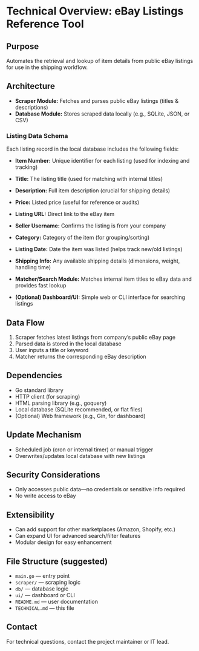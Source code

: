# Technical Overview: eBay Listings Reference Tool

## Purpose
Automates the retrieval and lookup of item details from public eBay listings for use in the shipping workflow.

## Architecture
- **Scraper Module:** Fetches and parses public eBay listings (titles & descriptions)
- **Database Module:** Stores scraped data locally (e.g., SQLite, JSON, or CSV)

### Listing Data Schema
Each listing record in the local database includes the following fields:
- **Item Number:** Unique identifier for each listing (used for indexing and tracking)
- **Title:** The listing title (used for matching with internal titles)
- **Description:** Full item description (crucial for shipping details)
- **Price:** Listed price (useful for reference or audits)
- **Listing URL:** Direct link to the eBay item
- **Seller Username:** Confirms the listing is from your company
- **Category:** Category of the item (for grouping/sorting)
- **Listing Date:** Date the item was listed (helps track new/old listings)
- **Shipping Info:** Any available shipping details (dimensions, weight, handling time)

- **Matcher/Search Module:** Matches internal item titles to eBay data and provides fast lookup
- **(Optional) Dashboard/UI:** Simple web or CLI interface for searching listings

## Data Flow
1. Scraper fetches latest listings from company’s public eBay page
2. Parsed data is stored in the local database
3. User inputs a title or keyword
4. Matcher returns the corresponding eBay description

## Dependencies
- Go standard library
- HTTP client (for scraping)
- HTML parsing library (e.g., goquery)
- Local database (SQLite recommended, or flat files)
- (Optional) Web framework (e.g., Gin, for dashboard)

## Update Mechanism
- Scheduled job (cron or internal timer) or manual trigger
- Overwrites/updates local database with new listings

## Security Considerations
- Only accesses public data—no credentials or sensitive info required
- No write access to eBay

## Extensibility
- Can add support for other marketplaces (Amazon, Shopify, etc.)
- Can expand UI for advanced search/filter features
- Modular design for easy enhancement

## File Structure (suggested)
- `main.go` — entry point
- `scraper/` — scraping logic
- `db/` — database logic
- `ui/` — dashboard or CLI
- `README.md` — user documentation
- `TECHNICAL.md` — this file

## Contact
For technical questions, contact the project maintainer or IT lead.
